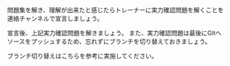 問題集を解き、理解が出来たと感じたらトレーナーに実力確認問題を解くことを連絡チャンネルで宣言しましょう。

宣言後、上記実力確認問題を解きましょう。
また、実力確認問題は最後にGitへソースをプッシュするため、忘れずにブランチを切り替えておきましょう。

ブランチ切り替えはこちらを参考に実施してください。
